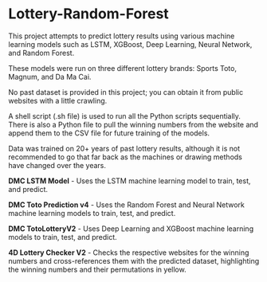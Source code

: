# Lottery-Random-Forest
This project attempts to predict lottery results using various machine learning models such as LSTM, XGBoost, Deep Learning, Neural Network, and Random Forest.

These models were run on three different lottery brands: Sports Toto, Magnum, and Da Ma Cai.

No past dataset is provided in this project; you can obtain it from public websites with a little crawling.

A shell script (.sh file) is used to run all the Python scripts sequentially. There is also a Python file to pull the winning numbers from the website and append them to the CSV file for future training of the models.

Data was trained on 20+ years of past lottery results, although it is not recommended to go that far back as the machines or drawing methods have changed over the years.

**DMC LSTM Model** - Uses the LSTM machine learning model to train, test, and predict.

**DMC Toto Prediction v4** - Uses the Random Forest and Neural Network machine learning models to train, test, and predict.

**DMC TotoLotteryV2** - Uses Deep Learning and XGBoost machine learning models to train, test, and predict.

**4D Lottery Checker V2** - Checks the respective websites for the winning numbers and cross-references them with the predicted dataset, highlighting the winning numbers and their permutations in yellow.
